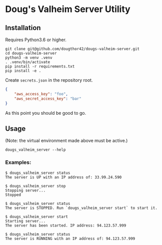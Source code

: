 # Doug's Valheim Server Utility


## Installation

Requires Python3.6 or higher.

```shell
git clone git@github.com/dougthor42/dougs-valheim-server.git
cd dougs-valheim-server
python3 -m venv .venv
. .venv/bin/activate
pip install -r requirements.txt
pip install -e .
```

Create `secrets.json` in the repository root.

```json
{
    "aws_access_key": "foo",
    "aws_secret_access_key": "bar"
}
```

As this point you should be good to go.


## Usage

(Note: the virtual environment made above must be active.)

```
dougs_valheim_server --help
```


### Examples:

```
$ dougs_valheim_server status
The server is UP with an IP address of: 33.99.24.590

$ dougs_valheim_server stop
Stopping server...
Stopped

$ dougs_valheim_server status
The server is STOPPED. Run `dougs_valheim_server start` to start it.

$ dougs_valheim_server start
Starting server...
The server has been started. IP address: 94.123.57.999

$ dougs_valheim_server status
The server is RUNNING with an IP address of: 94.123.57.999
```
